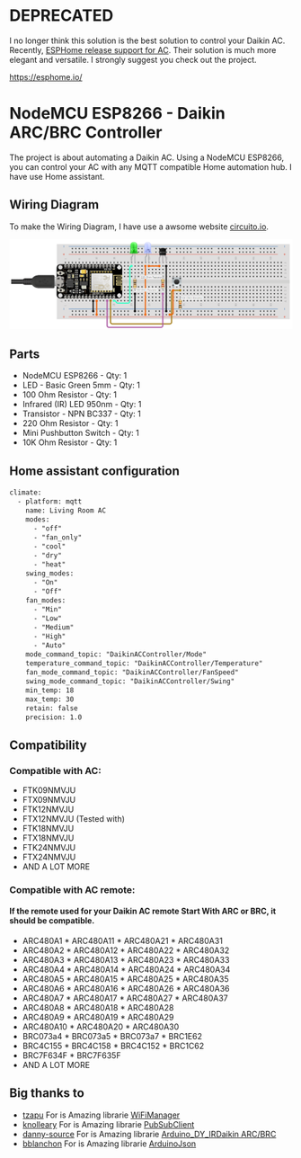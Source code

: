 # DEPRECATED

I no longer think this solution is the best solution to control your Daikin AC. Recently, [ESPHome release support for AC]( https://esphome.io/components/climate/climate_ir.html). Their solution is much more elegant and versatile. I strongly suggest you check out the project.

https://esphome.io/

# NodeMCU ESP8266 - Daikin ARC/BRC Controller
The project is about automating a Daikin AC. Using a NodeMCU ESP8266, you can control your AC with any MQTT compatible Home automation hub. I have use Home assistant.

## Wiring Diagram

To make the Wiring Diagram, I have use a awsome website [circuito.io](https://www.circuito.io/app).

![Wiring Diagram](Wiring%20Diagram.png)

## Parts

* NodeMCU ESP8266 - Qty: 1
* LED - Basic Green 5mm - Qty: 1
* 100 Ohm Resistor - Qty: 1
* Infrared (IR) LED 950nm - Qty: 1
* Transistor - NPN BC337 - Qty: 1
* 220 Ohm Resistor - Qty: 1
* Mini Pushbutton Switch - Qty: 1
* 10K Ohm Resistor - Qty: 1

## Home assistant configuration
```
climate:
  - platform: mqtt
    name: Living Room AC
    modes:
      - "off"
      - "fan_only"
      - "cool"
      - "dry"
      - "heat"
    swing_modes:
      - "On"
      - "Off"
    fan_modes:
      - "Min"
      - "Low"
      - "Medium"
      - "High"
      - "Auto"
    mode_command_topic: "DaikinACController/Mode"
    temperature_command_topic: "DaikinACController/Temperature"
    fan_mode_command_topic: "DaikinACController/FanSpeed"
    swing_mode_command_topic: "DaikinACController/Swing"
    min_temp: 18
    max_temp: 30
    retain: false
    precision: 1.0
```
## Compatibility
### Compatible with AC:
* FTK09NMVJU
* FTX09NMVJU
* FTK12NMVJU
* FTX12NMVJU (Tested with)
* FTK18NMVJU
* FTX18NMVJU
* FTK24NMVJU
* FTX24NMVJU
* AND A LOT MORE

### Compatible with AC remote:

#### If the remote used for your Daikin AC remote Start With ARC or BRC, it should be compatible.

* ARC480A1  * ARC480A11 * ARC480A21 * ARC480A31
* ARC480A2  * ARC480A12 * ARC480A22 * ARC480A32
* ARC480A3  * ARC480A13 * ARC480A23 * ARC480A33
* ARC480A4  * ARC480A14 * ARC480A24 * ARC480A34
* ARC480A5  * ARC480A15 * ARC480A25 * ARC480A35
* ARC480A6  * ARC480A16 * ARC480A26 * ARC480A36
* ARC480A7  * ARC480A17 * ARC480A27 * ARC480A37
* ARC480A8  * ARC480A18 * ARC480A28
* ARC480A9  * ARC480A19 * ARC480A29
* ARC480A10 * ARC480A20 * ARC480A30
* BRC073a4 * BRC073a5 * BRC073a7 * BRC1E62
* BRC4C155 * BRC4C158 * BRC4C152 * BRC1C62
* BRC7F634F * BRC7F635F
* AND A LOT MORE

## Big thanks to

* [tzapu](https://github.com/tzapu) For is Amazing librarie [WiFiManager](https://github.com/tzapu/WiFiManager)
* [knolleary](https://github.com/knolleary) For is Amazing librarie [PubSubClient](https://github.com/knolleary/pubsubclient)
* [danny-source](https://github.com/danny-source) For is Amazing librarie [Arduino_DY_IRDaikin ARC/BRC](https://github.com/danny-source/Arduino_DY_IRDaikin)
* [bblanchon](https://github.com/bblanchon) For is Amazing librarie [ArduinoJson](https://github.com/bblanchon/ArduinoJson)
